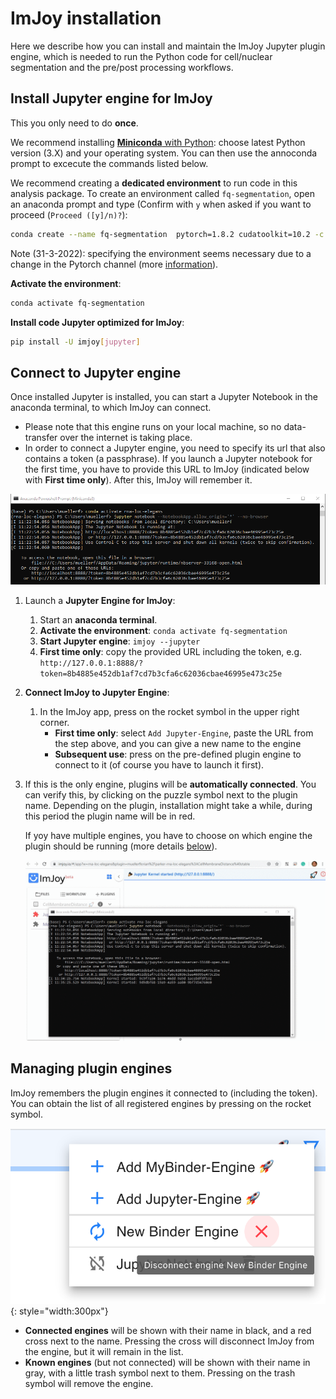 # ImJoy installation

Here we describe how you can install and maintain the ImJoy Jupyter plugin engine, which is
needed to run the Python code for cell/nuclear segmentation and the pre/post processing 
workflows.

## Install Jupyter engine for ImJoy

This you only need to do **once**.

We recommend installing [**Miniconda** with Python](https://docs.conda.io/en/latest/miniconda.html): 
choose latest Python version (3.X) and your operating system. You  can then use the annoconda prompt 
to excecute the commands listed below. 

We recommend creating a **dedicated environment** to run code in this analysis package. To create an environment called `fq-segmentation`, open an anaconda prompt and type (Confirm with `y` when asked if you want to proceed (`Proceed ([y]/n)?`):

``` bash
conda create --name fq-segmentation  pytorch=1.8.2 cudatoolkit=10.2 -c pytorch-lts
```

Note (31-3-2022): specifying the environment seems necessary due to a change in the Pytorch channel (more [information](https://github.com/MouseLand/cellpose/issues/481)).

**Activate the environment**:

``` bash
conda activate fq-segmentation
```

**Install code Jupyter optimized for ImJoy**:

``` bash
pip install -U imjoy[jupyter]
```

## Connect to Jupyter engine

Once installed Jupyter is installed, you can start a Jupyter Notebook in the anaconda terminal, 
to which ImJoy can connect.

* Please note that this engine runs on your local machine, so no data-transfer over the internet is taking place. 
* In order to connect a Jupyter engine, you need to specify its url that also contains a token (a passphrase). 
    If you launch a Jupyter notebook for the first time, you have to provide this URL to ImJoy
    (indicated below with **First time only**). After this, ImJoy will remember it. 

![terminal-launch-jupyter.png](img/terminal-launch-jupyter.png)

1. Launch a **Jupyter Engine for ImJoy**:

    1. Start an **anaconda terminal**. 
    2. **Activate the environment**: `conda activate fq-segmentation`
    3. **Start Jupyter engine**: `imjoy --jupyter`
    4. **First time only**: copy the provided URL including the token, 
        e.g. `http://127.0.0.1:8888/?token=8b4885e452db1af7cd7b3cfa6c62036cbae46995e473c25e`

2. **Connect ImJoy to Jupyter Engine**:

    1. In the ImJoy app, press on the rocket symbol in the upper right corner.
         * **First time only**: select `Add Jupyter-Engine`, paste the URL from the step above, and you can give a new name to the engine
         * **Subsequent use**: press on the pre-defined plugin engine to connect to it (of course you have to launch it first).

3. If this is the only engine, plugins will be **automatically connected**. You can verify this, 
   by clicking on the puzzle symbol next to the plugin name. Depending on the plugin, installation
   might take a while, during this period the plugin name will be in red.  

    If yoy have multiple engines, you have to choose on which engine the plugin should be running 
    (more details [below](#plugin-running-on-wrong-engine)).

   ![imjoy-connect-jupyter.gif](img/imjoy-connect-jupyter.gif)

## Managing plugin engines

ImJoy remembers the plugin engines it connected to (including the token). You can obtain the list of all
registered engines by pressing on the rocket symbol.

![imjoy-plugin-manager.png](img/imjoy-plugin-manager.png){: style="width:300px"}

* **Connected engines** will be shown with their name in black, and a red cross next to the name. Pressing the cross will disconnect ImJoy from the engine, but it will remain in the list.
* **Known engines** (but not connected) will be shown with their name in gray, with a little trash symbol next to them. Pressing on the trash symbol will remove the engine.
